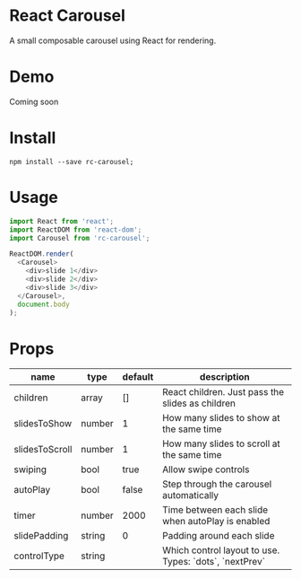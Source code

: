 # React Carousel
A small composable carousel using React for rendering.

Demo
===
Coming soon

Install
=======
```
npm install --save rc-carousel;
```

Usage
=====
```javascript
import React from 'react';
import ReactDOM from 'react-dom';
import Carousel from 'rc-carousel';

ReactDOM.render(
  <Carousel>
    <div>slide 1</div>
    <div>slide 2</div>
    <div>slide 3</div>
  </Carousel>,
  document.body
);
```

Props
=====
<table class="table table-bordered table-striped">
  <thead>
    <tr>
      <th style="width: 100px;">name</th>
      <th style="width: 50px;">type</th>
      <th style="width: 50px;">default</th>
      <th>description</th>
    </tr>
  </thead>
  <tbody>
    <tr>
      <td>children</td>
      <td>array</td>
      <td>[]</td>
      <td>React children. Just pass the slides as children</td>
    </tr>
    <tr>
      <td>slidesToShow</td>
      <td>number</td>
      <td>1</td>
      <td>How many slides to show at the same time</td>
    </tr>
    <tr>
      <td>slidesToScroll</td>
      <td>number</td>
      <td>1</td>
      <td>How many slides to scroll at the same time</td>
    </tr>
    <tr>
      <td>swiping</td>
      <td>bool</td>
      <td>true</td>
      <td>Allow swipe controls</td>
    </tr>
    <tr>
      <td>autoPlay</td>
      <td>bool</td>
      <td>false</td>
      <td>Step through the carousel automatically</td>
    </tr>
    <tr>
      <td>timer</td>
      <td>number</td>
      <td>2000</td>
      <td>Time between each slide when autoPlay is enabled</td>
    </tr>
    <tr>
      <td>slidePadding</td>
      <td>string</td>
      <td>0</td>
      <td>Padding around each slide</td>
    </tr>
    <tr>
      <td>controlType</td>
      <td>string</td>
      <td></td>
      <td>Which control layout to use. Types: `dots`, `nextPrev`</td>
    </tr>
  </tbody>
</table>
